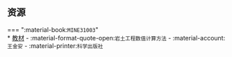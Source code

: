 ## 资源  
=== ":material-book:`MINE31003`"  
    * [教材](https://api.hanximeng.com/lanzou/?url=https://cqu-openlib.lanzout.com/iGTPA2cxejof&type=down) - :material-format-quote-open:`岩土工程数值计算方法` - :material-account:`王⾦安` - :material-printer:`科学出版社`  